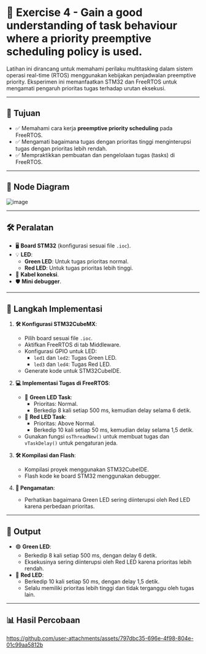 # 🌟 Exercise 4 - Gain a good understanding of task behaviour where a priority preemptive scheduling policy is used.

Latihan ini dirancang untuk memahami perilaku multitasking dalam sistem operasi real-time (RTOS) menggunakan kebijakan penjadwalan preemptive priority. Eksperimen ini memanfaatkan STM32 dan FreeRTOS untuk mengamati pengaruh prioritas tugas terhadap urutan eksekusi.

---

## 🎯 Tujuan
- ✅ Memahami cara kerja **preemptive priority scheduling** pada FreeRTOS.
- ✅ Mengamati bagaimana tugas dengan prioritas tinggi menginterupsi tugas dengan prioritas lebih rendah.
- ✅ Mempraktikkan pembuatan dan pengelolaan tugas (tasks) di FreeRTOS.

---

## 📂 Node Diagram
![image](https://github.com/user-attachments/assets/a7f3902d-4e93-4dd5-8c64-bacca9fcf3bc)

---

## 🛠️ Peralatan
- 🖥️ **Board STM32** (konfigurasi sesuai file `.ioc`).
- 💡 **LED**:
  - **Green LED**: Untuk tugas prioritas normal.
  - **Red LED**: Untuk tugas prioritas lebih tinggi.
- 🔌 **Kabel koneksi**.
- 🛡️ **Mini debugger**.

---

## 🚀 Langkah Implementasi
1. **🛠️ Konfigurasi STM32CubeMX**:
   - Pilih board sesuai file `.ioc`.
   - Aktifkan FreeRTOS di tab Middleware.
   - Konfigurasi GPIO untuk LED:
     - `led1` dan `led2`: Tugas Green LED.
     - `led3` dan `led4`: Tugas Red LED.
   - Generate kode untuk STM32CubeIDE.

2. **💻 Implementasi Tugas di FreeRTOS**:
   - 🔹 **Green LED Task**:
     - Prioritas: Normal.
     - Berkedip 8 kali setiap 500 ms, kemudian delay selama 6 detik.
   - 🔸 **Red LED Task**:
     - Prioritas: Above Normal.
     - Berkedip 10 kali setiap 50 ms, kemudian delay selama 1,5 detik.
   - Gunakan fungsi `osThreadNew()` untuk membuat tugas dan `vTaskDelay()` untuk pengaturan jeda.

3. **🛠️ Kompilasi dan Flash**:
   - Kompilasi proyek menggunakan STM32CubeIDE.
   - Flash kode ke board STM32 menggunakan debugger.

4. **👀 Pengamatan**:
   - Perhatikan bagaimana Green LED sering diinterupsi oleh Red LED karena perbedaan prioritas.

---

## 🌟 Output
- 🟢 **Green LED**:
  - Berkedip 8 kali setiap 500 ms, dengan delay 6 detik.
  - Eksekusinya sering diinterupsi oleh Red LED karena prioritas lebih rendah.
- 🔴 **Red LED**:
  - Berkedip 10 kali setiap 50 ms, dengan delay 1,5 detik.
  - Selalu memiliki prioritas lebih tinggi dan tidak terganggu oleh tugas lain.

---

## 📊 Hasil Percobaan
https://github.com/user-attachments/assets/797dbc35-696e-4f98-804e-01c99aa5812b
